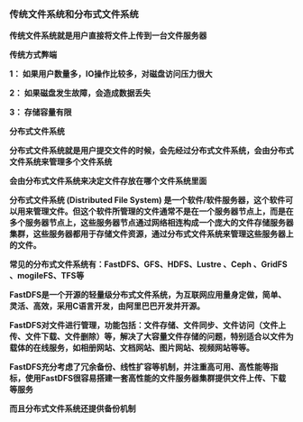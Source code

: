 ### 传统文件系统和分布式文件系统

**传统文件系统就是用户直接将文件上传到一台文件服务器**



**传统方式弊端**

**1： 如果用户数量多，IO操作比较多，对磁盘访问压力很大**

**2： 如果磁盘发生故障，会造成数据丢失**

**3： 存储容量有限**



**分布式文件系统**

**分布式文件系统就是用户提交文件的时候，会先经过分布式文件系统，会由分布式文件系统来管理多个文件系统**

**会由分布式文件系统来决定文件存放在哪个文件系统里面**

**分布式文件系统 (Distributed File System) 是一个软件/软件服务器，这个软件可以用来管理文件。但这个软件所管理的文件通常不是在一个服务器节点上，而是在多个服务器节点上，这些服务器节点通过网络相连构成一个庞大的文件存储服务器集群，这些服务器都用于存储文件资源，通过分布式文件系统来管理这些服务器上的文件。**

**常见的分布式文件系统有：FastDFS、GFS、HDFS、Lustre 、Ceph 、GridFS 、mogileFS、TFS等**

**FastDFS是一个开源的轻量级分布式文件系统，为互联网应用量身定做，简单、灵活、高效，采用C语言开发，由阿里巴巴开发并开源。**

**FastDFS对文件进行管理，功能包括：文件存储、文件同步、文件访问（文件上传、文件下载、文件删除）等，解决了大容量文件存储的问题，特别适合以文件为载体的在线服务，如相册网站、文档网站、图片网站、视频网站等等。**

**FastDFS充分考虑了冗余备份、线性扩容等机制，并注重高可用、高性能等指标，使用FastDFS很容易搭建一套高性能的文件服务器集群提供文件上传、下载等服务**



**而且分布式文件系统还提供备份机制**